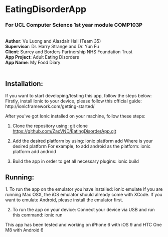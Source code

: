 # EatingDisorderApp
<h3>For UCL Computer Science 1st year module COMP103P</h3> </br>
<b>Author</b>: Vu Luong and Alasdair Hall (Team 35) </br>
<b>Supervisor</b>: Dr. Harry Strange and Dr. Yun Fu </br>
<b>Client</b>: Surrey and Borders Partnership NHS Foundation Trust </br>
<b>App Project</b>: Adult Eating Disorders </br>
<b>App Name</b>: My Food Diary </br></br>

<h2>Installation:</h2>
If you want to start developing/testing this app, follow the steps below:
Firstly, install Ionic to your device, please follow this official guide: 
      http://ionicframework.com/getting-started/
      
After you've got Ionic installed on your machine, follow these steps:
1. Clone the repository using: 
      git clone https://github.com/ZacVND/EatingDisorderApp.git
      
2. Add the desired platform by using: 
      ionic platform add <platform>
  Where <platform> is your desired platform
  For example, to add android as the platform: ionic platform add android
  
3. Build the app in order to get all necessary plugins:
      ionic build <platform>
      
<h2>Running:</h2>
1. To run the app on the emulator you have installed:
      ionic emulate <platform>
  If you are running Mac OSX, the iOS emulator should already come with XCode.
  If you want to emulate Android, please install the emulator first.
  
2. To run the app on your device:
  Connect your device via USB and run this command:
      ionic run <platform>

This app has been tested and working on iPhone 6 with iOS 9 and HTC One M8 with Android 6

